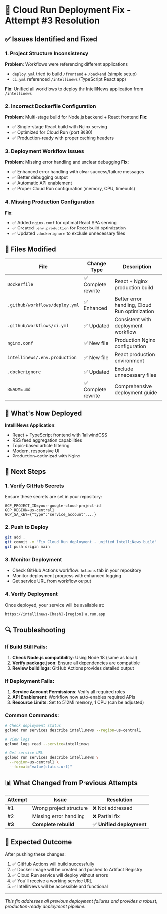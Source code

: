 # 🚀 Cloud Run Deployment Fix - Attempt #3 Resolution

## ✅ Issues Identified and Fixed

### 1. **Project Structure Inconsistency**
**Problem**: Workflows were referencing different applications
- `deploy.yml` tried to build `/frontend` + `/backend` (simple setup)
- `ci.yml` referenced `/intellinews` (TypeScript React app)

**Fix**: Unified all workflows to deploy the IntelliNews application from `/intellinews`

### 2. **Incorrect Dockerfile Configuration**
**Problem**: Multi-stage build for Node.js backend + React frontend
**Fix**: 
- ✅ Single-stage React build with Nginx serving
- ✅ Optimized for Cloud Run (port 8080)
- ✅ Production-ready with proper caching headers

### 3. **Deployment Workflow Issues**
**Problem**: Missing error handling and unclear debugging
**Fix**:
- ✅ Enhanced error handling with clear success/failure messages
- ✅ Better debugging output
- ✅ Automatic API enablement
- ✅ Proper Cloud Run configuration (memory, CPU, timeouts)

### 4. **Missing Production Configuration**
**Fix**:
- ✅ Added `nginx.conf` for optimal React SPA serving
- ✅ Created `.env.production` for React build optimization
- ✅ Updated `.dockerignore` to exclude unnecessary files

## 🔧 Files Modified

| File | Change Type | Description |
|------|-------------|-------------|
| `Dockerfile` | ✅ Complete rewrite | React + Nginx production build |
| `.github/workflows/deploy.yml` | ✅ Enhanced | Better error handling, Cloud Run optimization |
| `.github/workflows/ci.yml` | ✅ Updated | Consistent with deployment workflow |
| `nginx.conf` | ✅ New file | Production Nginx configuration |
| `intellinews/.env.production` | ✅ New file | React production environment |
| `.dockerignore` | ✅ Updated | Exclude unnecessary files |
| `README.md` | ✅ Complete rewrite | Comprehensive deployment guide |

## 🎯 What's Now Deployed

**IntelliNews Application**:
- React + TypeScript frontend with TailwindCSS
- RSS feed aggregation capabilities
- Topic-based article filtering
- Modern, responsive UI
- Production-optimized with Nginx

## 🚀 Next Steps

### 1. **Verify GitHub Secrets**
Ensure these secrets are set in your repository:
```
GCP_PROJECT_ID=your-google-cloud-project-id
GCP_REGION=us-central1
GCP_SA_KEY={"type":"service_account",...}
```

### 2. **Push to Deploy**
```bash
git add .
git commit -m "Fix Cloud Run deployment - unified IntelliNews build"
git push origin main
```

### 3. **Monitor Deployment**
- Check GitHub Actions workflow: `Actions` tab in your repository
- Monitor deployment progress with enhanced logging
- Get service URL from workflow output

### 4. **Verify Deployment**
Once deployed, your service will be available at:
```
https://intellinews-[hash]-[region].a.run.app
```

## 🔍 Troubleshooting

### If Build Still Fails:
1. **Check Node.js compatibility**: Using Node 18 (same as local)
2. **Verify package.json**: Ensure all dependencies are compatible
3. **Review build logs**: GitHub Actions provides detailed output

### If Deployment Fails:
1. **Service Account Permissions**: Verify all required roles
2. **API Enablement**: Workflow now auto-enables required APIs
3. **Resource Limits**: Set to 512Mi memory, 1 CPU (can be adjusted)

### Common Commands:
```bash
# Check deployment status
gcloud run services describe intellinews --region=us-central1

# View logs
gcloud logs read --service=intellinews

# Get service URL
gcloud run services describe intellinews \
  --region=us-central1 \
  --format="value(status.url)"
```

## 📊 What Changed from Previous Attempts

| Attempt | Issue | Resolution |
|---------|-------|------------|
| #1 | Wrong project structure | ❌ Not addressed |
| #2 | Missing error handling | ❌ Partial fix |
| **#3** | **Complete rebuild** | ✅ **Unified deployment** |

## 🎉 Expected Outcome

After pushing these changes:
1. ✅ GitHub Actions will build successfully
2. ✅ Docker image will be created and pushed to Artifact Registry
3. ✅ Cloud Run service will deploy without errors
4. ✅ You'll receive a working service URL
5. ✅ IntelliNews will be accessible and functional

---
*This fix addresses all previous deployment failures and provides a robust, production-ready deployment pipeline.*